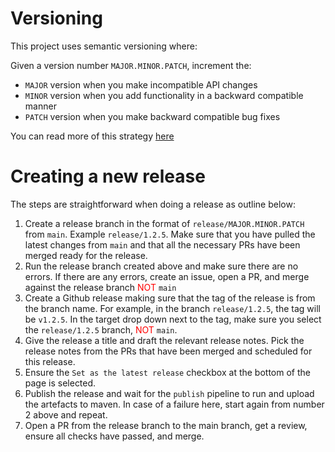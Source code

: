 # Versioning

This project uses semantic versioning where:

Given a version number `MAJOR.MINOR.PATCH`, increment the:

- `MAJOR` version when you make incompatible API changes
- `MINOR` version when you add functionality in a backward compatible manner
- `PATCH` version when you make backward compatible bug fixes

You can read more of this strategy [here](https://semver.org/)


# Creating a new release

The steps are straightforward when doing a release as outline below:

1. Create a release branch in the format of `release/MAJOR.MINOR.PATCH` from `main`. Example `release/1.2.5`. Make sure that you have pulled the latest changes from `main` and that all the necessary PRs have been merged ready for the release.
2. Run the release branch created above and make sure there are no errors. If there are any errors, create an issue, open a PR, and merge against the release branch <span style="color:red">NOT</span> `main`
3. Create a Github release making sure that the tag of the release is from the branch name. For example, in the branch `release/1.2.5`, the tag will be `v1.2.5`. In the target drop down next to the tag, make sure you select the `release/1.2.5` branch, <span style="color:red">NOT</span> `main`.
4. Give the release a title and draft the relevant release notes. Pick the release notes from the PRs that have been merged and scheduled for this release.
5. Ensure the `Set as the latest release` checkbox at the bottom of the page is selected.
6. Publish the release and wait for the `publish` pipeline to run and upload the artefacts to maven. In case of a failure here, start again from number 2 above and repeat.
7. Open a PR from the release branch to the main branch, get a review, ensure all checks have passed, and merge. 

